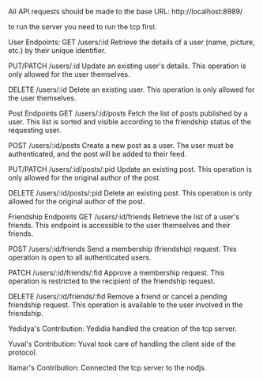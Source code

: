 All API requests should be made to the base URL: http://localhost:8989/

to run the server you need to run the tcp first.

User Endpoints:
GET /users/:id
Retrieve the details of a user (name, picture, etc.) by their unique identifier.

PUT/PATCH /users/:id
Update an existing user's details. This operation is only allowed for the user themselves.

DELETE /users/:id
Delete an existing user. This operation is only allowed for the user themselves.

Post Endpoints
GET /users/:id/posts
Fetch the list of posts published by a user. This list is sorted and visible according to the friendship status of the requesting user.

POST /users/:id/posts
Create a new post as a user. The user must be authenticated, and the post will be added to their feed.

PUT/PATCH /users/:id/posts/:pid
Update an existing post. This operation is only allowed for the original author of the post.

DELETE /users/:id/posts/:pid
Delete an existing post. This operation is only allowed for the original author of the post.

Friendship Endpoints
GET /users/:id/friends
Retrieve the list of a user's friends. This endpoint is accessible to the user themselves and their friends.

POST /users/:id/friends
Send a membership (friendship) request. This operation is open to all authenticated users.

PATCH /users/:id/friends/:fid
Approve a membership request. This operation is restricted to the recipient of the friendship request.

DELETE /users/:id/friends/:fid
Remove a friend or cancel a pending friendship request. This operation is available to the user involved in the friendship.


Yedidya's Contribution: 
Yedidia handled the creation of the tcp server.

Yuval's Contribution:
Yuval took care of handling the client side of the protocol.

Itamar's Contribution:
Connected the tcp server to the nodjs.


